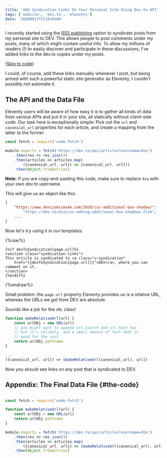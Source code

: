 ```yaml
---
title: 'Add Syndication Links On Your Personal Site Using Dev.to API'
tags: ['website', 'dev.to', 'eleventy']
date: '20200917T2110+0300'
---
```


[rsspub]:  https://dev.to/settings/publishing-from-rss

I recently started using the [RSS publishing][rsspub] option to syndicate posts from my personal site to DEV. This allows people to post comments under my posts, many of which might contain useful info. To allow my millions of readers (!) to easily discover and participate in these discussions, I've added links to the dev.to copies under my posts. 

([Skip to code](#the-code))

I could, of course, add these links manually whenever I post, but being armed with such a powerful static site generator as Eleventy, I couldn't possibly _not_ automate it.

## The API and the Data File

Eleventy users will be aware of how easy it is to gather all kinds of data from various APIs and put it in your site, all statically without client-side code. Our task here is exceptionally simple: Pick out the `url` and `canonical_url` properties for each article, and create a mapping from the latter to the former.

```js
const fetch = require('node-fetch')

module.exports = fetch('https://dev.to/api/articles?username=dza')
    .then(res => res.json())
    .then(articles => articles.map(
        ({canonical_url, url}) => [canonical_url, url]))
    .then(Object.fromEntries)
```

**Note:** If you are copy-and-pasting this code, make sure to replace `dza` with your own dev.to username.

This will give us an object like this:

```json
{
	"https://www.denizaksimsek.com/2020/css-additional-box-shadow/":
	    "https://dev.to/dza/css-adding-additional-box-shadows-2lob",
	...
}
```

Now let's try using it in our templates:

{%raw%}
```liquid
{%if devToSyndication[page.url]%}
<section class="syndication-links">
This article is syndicated to <a class="u-syndication" 
    href="{{devToSyndication[page.url]}}">DEV</a>, where you can comment on it.
</section>
{%endif%}
```
{%endraw%}

Small problem: the `page.url` property Eleventy provides us is a relative URL, whereas the URLs we got from DEV are absolute. 

Sounds like a job for the `URL` class!

```js
function makeRelativeUrl(url) {
	const urlObj = new URL(url)
	// you might want to append url.search and url.hash too
    // but it's unlikely, and a small amount of tech debt is
    // good for the soul
	return urlObj.pathname 
}

...
({canonical_url, url}) => [makeRelativeUrl(canonical_url), url])
```

Now you should see links on any post that is syndicated to DEV.

## Appendix: The Final Data File {#the-code}

```js

const fetch = require('node-fetch')

function makeRelativeUrl(url) {
	const urlObj = new URL(url)
	return urlObj.pathname
}

module.exports = fetch('https://dev.to/api/articles?username=dza')
    .then(res => res.json())
    .then(articles => articles.map(
        ({canonical_url, url}) => [makeRelativeUrl(canonical_url), url]))
    .then(Object.fromEntries)
```

